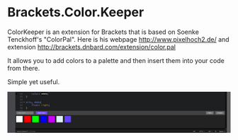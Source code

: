 # Brackets.Color.Keeper
ColorKeeper is an extension for Brackets that is based on Soenke Tenckhoff's "ColorPal".
Here is his webpage http://www.pixelhoch2.de/ and extension http://brackets.dnbard.com/extension/color.pal

It allows you to add colors to a palette and then insert them into your code from there.

Simple yet useful.

![Alt text](images/screenshot.jpg?raw=true "Screenshot")
